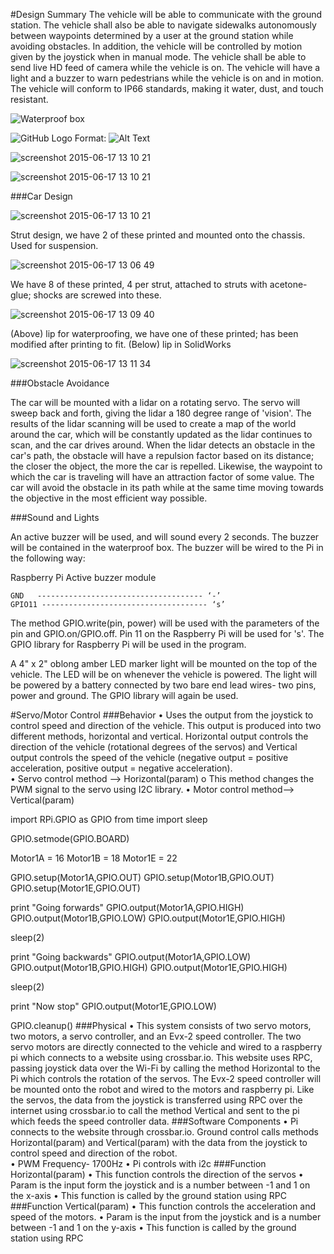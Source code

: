 #Design
Summary
The vehicle will be able to communicate with the ground station.  The vehicle shall also be able to navigate sidewalks autonomously between waypoints determined by a user at the ground station while avoiding obstacles.  In addition, the vehicle will be controlled by motion given by the joystick when in manual mode.  The vehicle shall be able to send live HD feed of camera while the vehicle is on. The vehicle will have a light and a buzzer to warn pedestrians while the vehicle is on and in motion. The vehicle will conform to IP66 standards, making it water, dust, and touch resistant.  

![Waterproof box]()

![GitHub Logo](/images/logo.png)
Format: ![Alt Text](https://www.lucidchart.com/documents/edit/7cb4f0c2-743a-47cb-979c-035d6247918a?)

![screenshot 2015-06-17 13 10 21](https://cloud.githubusercontent.com/assets/11369623/8214167/55704aae-14f5-11e5-9748-e12c572fcc7e.png)

![screenshot 2015-06-17 13 10 21](https://cloud.githubusercontent.com/assets/11369623/8214167/55704aae-14f5-11e5-9748-e12c572fcc7e.png)

<!---
It might be a good idea to label the figures in here so that you can refer to them as Figure 1, Figure 2, etc.
--> 

###Car Design

![screenshot 2015-06-17 13 10 21](https://cloud.githubusercontent.com/assets/11369623/8214167/55704aae-14f5-11e5-9748-e12c572fcc7e.png)

<!---
This needs to be more specific. We have struts finished! Which is good. I'd like to see a diagram with the strut's measurements (don't worry, we have this. We just need a pic of our actual design in SolidWorks. Explain the top thingy. That it'll be used to hold the payload up. How will it be used to hold the payload up? Also, use complete sentences. It sounds better.
--> 
<!---
Didn't mention the material used in the print. Specify which material and why. Always talk about why. Talk about how much infill used and why.
--> 
Strut design, we have 2 of these printed and mounted onto the chassis. Used for suspension.

<!---
Is this a duplicate picture? A picture of the actual vehicle might be nice.
--> 
<!---
Why is it tilted in the picture?
--> 
![screenshot 2015-06-17 13 06 49](https://cloud.githubusercontent.com/assets/11369623/8214178/5cb7feec-14f5-11e5-985d-d3d6e6b22ce7.png)

<!---
I'm confused. Where are these attached to the struts? It doesn't say where they're attached.
--> 
We have 8 of these printed, 4 per strut, attached to struts with acetone-glue; shocks are screwed into these.

![screenshot 2015-06-17 13 09 40](https://cloud.githubusercontent.com/assets/11369623/8214180/61576aa0-14f5-11e5-80a5-221eb7742fef.png)

<!---
We need to add more detail to this part. We'll talk about it.
--> 
(Above) lip for waterproofing, we have one of these printed; has been modified after printing to fit. (Below) lip in SolidWorks

![screenshot 2015-06-17 13 11 34](https://cloud.githubusercontent.com/assets/11369623/8214183/6881ce60-14f5-11e5-943d-adec01ff3cb0.png)

###Obstacle Avoidance

The car will be mounted with a lidar on a rotating servo. The servo will sweep back and forth, giving the lidar a 180 degree range of 'vision'. The results of the lidar scanning will be used to create a map of the world around the car, which will be constantly updated as the lidar continues to scan, and the car drives around. When the lidar detects an obstacle in the car's path, the obstacle will have a repulsion factor based on its distance; the closer the object, the more the car is repelled. Likewise, the waypoint to which the car is traveling will have an attraction factor of some value. The car will avoid the obstacle in its path while at the same time moving towards the objective in the most efficient way possible.

###Sound and Lights

An active buzzer <dB level> will be used, and will sound every 2 seconds. The buzzer will be contained in the waterproof box. The buzzer will be wired to the Pi in the following way:

<!---
Add pinout screen shot
--> 

Raspberry Pi                            Active buzzer module

    GND   ------------------------------------- ‘-’ 
    GPIO11 ------------------------------------- ‘s’

The method GPIO.write(pin, power) will be used with the parameters of the pin and GPIO.on/GPIO.off. Pin 11 on the Raspberry Pi will be used for 's'. The GPIO library for Raspberry Pi will be used in the program.

A 4" x 2" oblong amber LED marker light will be mounted on the top of the vehicle. The LED will be on whenever the vehicle is powered. The light will be powered by a battery connected by two bare end lead wires- two pins, power and ground. The GPIO library will again be used.

#Servo/Motor Control
###Behavior 
•	Uses the output from the joystick to control speed and direction of the vehicle.  This output is produced into two different methods, horizontal and vertical.  Horizontal output controls the direction of the vehicle (rotational degrees of the servos) and Vertical output controls the speed of the vehicle (negative output = positive acceleration, positive output = negative acceleration).  
•	Servo control method --> Horizontal(param)
o	This method changes the PWM signal to the servo using I2C library.
•	Motor control method--> Vertical(param)

import RPi.GPIO as GPIO
from time import sleep
 
GPIO.setmode(GPIO.BOARD)
 
Motor1A = 16
Motor1B = 18
Motor1E = 22
 
GPIO.setup(Motor1A,GPIO.OUT)
GPIO.setup(Motor1B,GPIO.OUT)
GPIO.setup(Motor1E,GPIO.OUT)
 
print "Going forwards"
GPIO.output(Motor1A,GPIO.HIGH)
GPIO.output(Motor1B,GPIO.LOW)
GPIO.output(Motor1E,GPIO.HIGH)
 
sleep(2)
 
print "Going backwards"
GPIO.output(Motor1A,GPIO.LOW)
GPIO.output(Motor1B,GPIO.HIGH)
GPIO.output(Motor1E,GPIO.HIGH)
 
sleep(2)
 
print "Now stop"
GPIO.output(Motor1E,GPIO.LOW)
 
GPIO.cleanup()
###Physical
•	This system consists of two servo motors, two motors, a servo controller, and an Evx-2 speed controller.  The two servo motors are directly connected to the vehicle and wired to a raspberry pi which connects to a website using crossbar.io.  This website uses RPC, passing joystick data over the Wi-Fi by calling the method Horizontal to the Pi which controls the rotation of the servos.  The Evx-2 speed controller will be mounted onto the robot and wired to the motors and raspberry pi.  Like the servos, the data from the joystick is transferred using RPC over the internet using crossbar.io to call the method Vertical and sent to the pi which feeds the speed controller data. 
###Software Components
•	Pi connects to the website through crossbar.io.  Ground control calls methods Horizontal(param) and Vertical(param) with the data from the joystick to control speed and direction of the robot.  
•	PWM Frequency- 1700Hz
•	Pi controls with i2c
###Function Horizontal(param)
•	This function controls the direction of the servos
•	Param is the input form the joystick and is a number between -1 and 1 on the x-axis
•	This function is called by the ground station using RPC 
###Function Vertical(param)
•	This function controls the acceleration and speed of the motors.
•	Param is the input from the joystick and is a number between -1 and 1 on the y-axis
•	This function is called by the ground station using RPC


